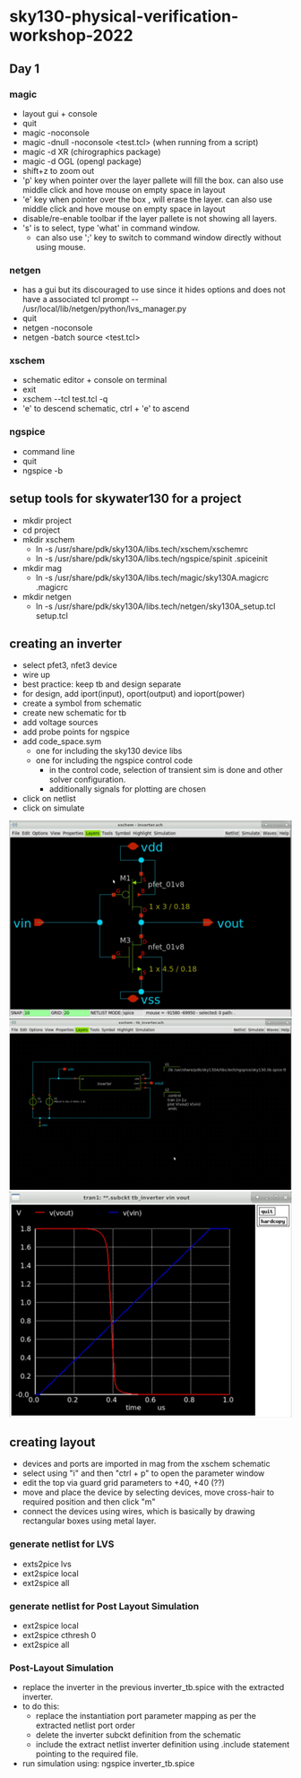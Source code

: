 # sky130-physical-verification-workshop-2022

## Day 1
### magic 
- layout gui + console
- quit
- magic -noconsole
- magic -dnull -noconsole <test.tcl> (when running from a script)
- magic -d XR (chirographics package)
- magic -d OGL (opengl package)
- shift+z to zoom out
- 'p' key when pointer over the layer pallete will fill the box. can also use middle click and hove mouse on empty space in layout
- 'e' key when pointer over the box , will erase the layer. can also use middle click and hove mouse on empty space in layout
- disable/re-enable toolbar if the layer pallete is not showing all layers.
- 's' is to select, type 'what' in command window.
  - can also use ';' key to switch to command window directly without using mouse.
### netgen
- has a gui but its discouraged to use since it hides options and does not have a associated tcl prompt
-- /usr/local/lib/netgen/python/lvs_manager.py
- quit
- netgen -noconsole
- netgen -batch source <test.tcl>
### xschem
- schematic editor + console on terminal
- exit
- xschem --tcl test.tcl -q
- 'e' to descend schematic, ctrl + 'e' to ascend
### ngspice
- command line
- quit
- ngspice -b

## setup tools for skywater130 for a project
- mkdir project
- cd project
- mkdir xschem
  - ln -s /usr/share/pdk/sky130A/libs.tech/xschem/xschemrc
  - ln -s /usr/share/pdk/sky130A/libs.tech/ngspice/spinit .spiceinit
- mkdir mag
  - ln -s /usr/share/pdk/sky130A/libs.tech/magic/sky130A.magicrc .magicrc
- mkdir netgen
  - ln -s /usr/share/pdk/sky130A/libs.tech/netgen/sky130A_setup.tcl setup.tcl
  
## creating an inverter
- select pfet3, nfet3 device
- wire up
- best practice: keep tb and design separate
- for design, add iport(input), oport(output) and ioport(power)
- create a symbol from schematic
- create new schematic for tb
- add voltage sources
- add probe points for ngspice
- add code_space.sym
  - one for including the sky130 device libs
  - one for including the ngspice control code
    - in the control code, selection of transient sim is done and other solver configuration.
    - additionally signals for plotting are chosen
- click on netlist
- click on simulate

![alt text](images/Screenshot_20221011-004630_aRDP%20Free.jpg "inverter schematic")
![alt text](images/Screenshot_20221011-004718_aRDP%20Free.jpg "inverter_tb schematic")
![alt text](images/Screenshot_20221011-004559_aRDP%20Free.jpg "inverter ngspice plot")


## creating layout
- devices and ports are imported in mag from the xschem schematic
- select using "i" and then "ctrl + p" to open the parameter window
- edit the top via guard grid parameters to +40, +40 (??)
- move and place the device by selecting devices, move cross-hair to required position and then click "m"
- connect the devices using wires, which is basically by drawing rectangular boxes using metal layer.

### generate netlist for LVS
- exts2pice lvs
- ext2spice local
- ext2spice all

### generate netlist for Post Layout Simulation
- ext2spice local
- ext2spice cthresh 0
- ext2spice all

### Post-Layout Simulation
- replace the inverter in the previous inverter_tb.spice with the extracted inverter.
- to do this:
  - replace the instantiation port parameter mapping as per the extracted netlist port order
  - delete the inverter subckt definition from the schematic
  - include the extract netlist inverter definition using .include statement pointing to the required file.
- run simulation using: ngspice inverter_tb.spice
